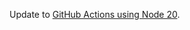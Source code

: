Update to [GitHub Actions using Node 20](https://github.blog/changelog/2023-09-22-github-actions-transitioning-from-node-16-to-node-20/).

